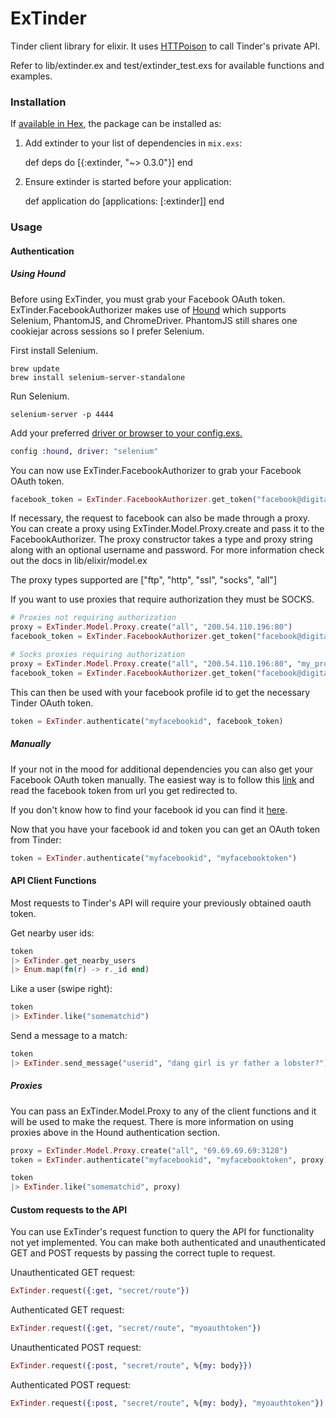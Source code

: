 # ExTinder

Tinder client library for elixir. It uses [HTTPoison](https://github.com/edgurgel/httpoison) to call Tinder's private API.

Refer to lib/extinder.ex and test/extinder_test.exs for available functions and examples.

### Installation

If [available in Hex](https://hex.pm/docs/publish), the package can be installed as:

  1. Add extinder to your list of dependencies in `mix.exs`:

        def deps do
          [{:extinder, "~> 0.3.0"}]
        end

  2. Ensure extinder is started before your application:

        def application do
          [applications: [:extinder]]
        end

### Usage

#### Authentication

##### Using Hound

Before using ExTinder, you must grab your Facebook OAuth token. ExTinder.FacebookAuthorizer makes use of [Hound](https://github.com/HashNuke/hound) which supports Selenium, PhantomJS, and ChromeDriver. PhantomJS still shares one cookiejar across sessions so I prefer Selenium.

First install Selenium.

```
brew update
brew install selenium-server-standalone
```

Run Selenium.

```
selenium-server -p 4444
```

Add your preferred [driver or browser to your config.exs.](https://github.com/HashNuke/hound/blob/master/notes/configuring-hound.md)

```elixir
config :hound, driver: "selenium"
```

You can now use ExTinder.FacebookAuthorizer to grab your Facebook OAuth token.

```elixir
facebook_token = ExTinder.FacebookAuthorizer.get_token("facebook@digitalgangster.com", "mypassword")
```

If necessary, the request to facebook can also be made through a proxy. You can create a proxy using ExTinder.Model.Proxy.create and pass it to the FacebookAuthorizer. The proxy constructor takes a type and proxy string along with an optional username and password. For more information check out the docs in lib/elixir/model.ex

The proxy types supported are ["ftp", "http", "ssl", "socks", "all"]

If you want to use proxies that require authorization they must be SOCKS.

```elixir
# Proxies not requiring authorization
proxy = ExTinder.Model.Proxy.create("all", "200.54.110.196:80")
facebook_token = ExTinder.FacebookAuthorizer.get_token("facebook@digitalgangster.com", "mypassword", proxy)

# Socks proxies requiring authorization
proxy = ExTinder.Model.Proxy.create("all", "200.54.110.196:80", "my_proxy_username", "my_proxy_password")
facebook_token = ExTinder.FacebookAuthorizer.get_token("facebook@digitalgangster.com", "mypassword", proxy)
```

This can then be used with your facebook profile id to get the necessary Tinder OAuth token.

```elixir
token = ExTinder.authenticate("myfacebookid", facebook_token)
```

##### Manually

If your not in the mood for additional dependencies you can also get your Facebook OAuth token manually. The easiest way is to follow this [link](https://www.facebook.com/dialog/oauth?client_id=464891386855067&redirect_uri=https://www.facebook.com/connect/login_success.html&scope=basic_info,email,public_profile,user_about_me,user_activities,user_birthday,user_education_history,user_friends,user_interests,user_likes,user_location,user_photos,user_relationship_details&response_type=token) and read the facebook token from url you get redirected to.

If you don't know how to find your facebook id you can find it [here](http://findmyfbid.com).

Now that you have your facebook id and token you can get an OAuth token from Tinder:

```elixir
token = ExTinder.authenticate("myfacebookid", "myfacebooktoken")
```

#### API Client Functions

Most requests to Tinder's API will require your previously obtained oauth token.

Get nearby user ids:

```elixir
token
|> ExTinder.get_nearby_users
|> Enum.map(fn(r) -> r._id end)
```

Like a user (swipe right):

```elixir
token
|> ExTinder.like("somematchid")
```

Send a message to a match:

```elixir
token
|> ExTinder.send_message("userid", "dang girl is yr father a lobster?")
```

##### Proxies

You can pass an ExTinder.Model.Proxy to any of the client functions and it will be used to make the request. There is more information on using proxies above in the Hound authentication section.

```elixir
proxy = ExTinder.Model.Proxy.create("all", "69.69.69.69:3128")
token = ExTinder.authenticate("myfacebookid", "myfacebooktoken", proxy)

token
|> ExTinder.like("somematchid", proxy)
```

#### Custom requests to the API

You can use ExTinder's request function to query the API for functionality not yet implemented. You can make both authenticated and unauthenticated GET and POST requests by passing the correct tuple to request.

Unauthenticated GET request:

```elixir
ExTinder.request({:get, "secret/route"})
```

Authenticated GET request:

```elixir
ExTinder.request({:get, "secret/route", "myoauthtoken"})
```

Unauthenticated POST request:

```elixir
ExTinder.request({:post, "secret/route", %{my: body}})
```

Authenticated POST request:

```elixir
ExTinder.request({:post, "secret/route", %{my: body}, "myoauthtoken"})
```
